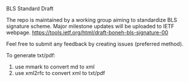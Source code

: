 BLS Standard Draft

The repo is maintained by a working group aiming to standardize BLS signature scheme. 
Major milestone updates will be uploaded to IETF webpage. 
https://tools.ietf.org/html/draft-boneh-bls-signature-00

Feel free to submit any feedback by creating issues (preferred method). 

To generate txt/pdf: 
1. use mmark to convert md to xml
2. use xml2rfc to convert xml to txt/pdf

